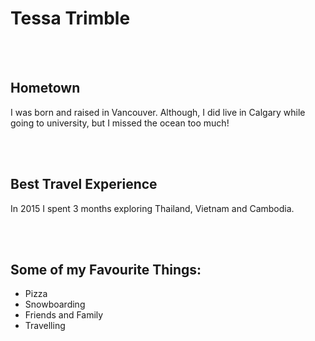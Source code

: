 <!DOCTYPE=html>

<html>
    <head></head>
    <body>
        <h1>Tessa Trimble</h1><br/><br/>
        <h2>Hometown</h2>
            <p>I was born and raised in Vancouver. Although, I did live in Calgary while going to university, but I missed the ocean too much!</p><br/><br/>
        <h2>Best Travel Experience</h2>
            <p>In 2015 I spent 3 months exploring Thailand, Vietnam and Cambodia.</p><br/><br/>
        <h2>Some of my Favourite Things:</h2>
            <ul>
            <li>Pizza</li>
            <li>Snowboarding</li>
            <li>Friends and Family</li>
            <li>Travelling</li>
            </ul>
    </body>
             
</html>
